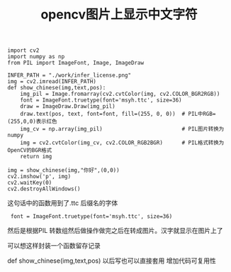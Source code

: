 ﻿---
title: opencv图片上显示中文字符
tags:
  - opencv
---



```
import cv2             
import numpy as np
from PIL import ImageFont, Image, ImageDraw

INFER_PATH = "./work/infer_license.png"
img = cv2.imread(INFER_PATH)
def show_chinese(img,text,pos):
    img_pil = Image.fromarray(cv2.cvtColor(img, cv2.COLOR_BGR2RGB))
    font = ImageFont.truetype(font='msyh.ttc', size=36)
    draw = ImageDraw.Draw(img_pil)
    draw.text(pos, text, font=font, fill=(255, 0, 0))  # PIL中RGB=(255,0,0)表示红色
    img_cv = np.array(img_pil)                         # PIL图片转换为numpy
    img = cv2.cvtColor(img_cv, cv2.COLOR_RGB2BGR)      # PIL格式转换为OpenCV的BGR格式
    return img

img = show_chinese(img,"你好",(0,0))
cv2.imshow('p', img)
cv2.waitKey(0)
cv2.destroyAllWindows()
```

  这句话中的函数用到了.ttc 后缀名的字体   
```
 font = ImageFont.truetype(font='msyh.ttc', size=36)
```

然后是根据PIL 转数组然后做操作做完之后在转成图片。汉字就显示在图片上了

可以想这样封装一个函数留存记录

def show_chinese(img,text,pos) 以后写也可以直接套用 增加代码可复用性
